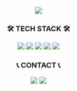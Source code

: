 <p align="center">
  <img src="https://capsule-render.vercel.app/api?type=venom&color=auto&height=300&section=header&text=Hi!🙌%20I%20am%20Hyunsung%20Lee&fontSize=40&fontColor=000000" />
</p>

<h3 align="center">
    🛠 TECH STACK 🛠
</h3>

<p align="center"> 
  <a href="https://pytorch.org" target="_blank"><img src="https://img.shields.io/badge/PyTorch-%23EE4C2C?style=for-the-badge&logo=PyTorch&logoColor=white"/></a>  
  <a href="https://www.djangoproject.com" target="_blank"><img src="https://img.shields.io/badge/Django-%23092E20?style=for-the-badge&logo=Django&logoColor=white"/></a>  
  <a href="https://www.kernel.org" target="_blank"><img src="https://img.shields.io/badge/Linux-FCC624?style=for-the-badge&logo=linux&logoColor=white"/></a>  
  <a href="https://www.docker.com" target="_blank"><img src="https://img.shields.io/badge/docker-%230db7ed.svg?style=for-the-badge&logo=docker&logoColor=white"/></a>  
  <a href="https://azure.microsoft.com" target="_blank"><img src="https://img.shields.io/badge/Microsoft_Azure-0089D6?style=for-the-badge&logo=microsoft-azure&logoColor=white"/></a>  
</p>

<h3 align="center">
     📞 CONTACT 📞 
</h3>
<p align="center"> 
  <a href="jodog0412@gmail.com" target="_blank"><img src="https://img.shields.io/badge/Gmail-D14836?style=for-the-badge&logo=gmail&logoColor=white"/></a>   
  <a href="www.linkedin.com/in/현성-이-062b7621b" target="_blank"><img src="https://img.shields.io/badge/LinkedIn-0077B5?style=for-the-badge&logo=linkedin&logoColor=white"/></a>  
</p>
